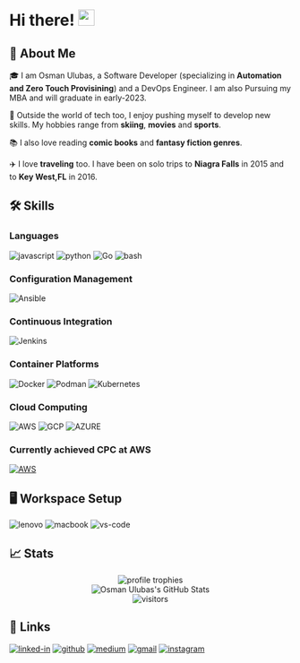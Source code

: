 # Hi there! <img src="https://media.giphy.com/media/hvRJCLFzcasrR4ia7z/giphy.gif" width="29px" height="29px">

## 🚀 About Me

🎓 I am Osman Ulubas, a Software Developer (specializing in **Automation and Zero Touch Provisining**) and a DevOps Engineer. I am also Pursuing my MBA and will graduate in early-2023.

🎸 Outside the world of tech too, I enjoy pushing myself to develop new skills. My hobbies range from **skiing**, **movies** and **sports**.

📚 I also love reading **comic books** and **fantasy fiction genres**.

✈️ I love **traveling** too. I have been on solo trips to **Niagra Falls** in 2015 and to **Key West,FL** in 2016.

## 🛠️ Skills

### Languages

![javascript](https://img.shields.io/badge/JavaScript-323330?style=for-the-badge&logo=javascript&logoColor=F7DF1E)
![python](https://img.shields.io/badge/Python-3776AB?style=for-the-badge&logo=python&logoColor=white)
![Go](	https://img.shields.io/badge/Go-00ADD8?style=for-the-badge&logo=go&logoColor=white)
![bash](https://img.shields.io/badge/Shell_Script-121011?style=for-the-badge&logo=gnu-bash&logoColor=white)

### Configuration Management
![Ansible](https://img.shields.io/badge/-%20%20Ansible-white)

### Continuous Integration
![Jenkins](https://img.shields.io/badge/Jenkins-D24939?style=for-the-badge&logo=Jenkins&logoColor=white)

### Container Platforms
![Docker](https://img.shields.io/badge/-%20%20Docker-informational)
![Podman](https://img.shields.io/badge/-%20%20Podman-brown)
![Kubernetes](https://img.shields.io/badge/-%20%20Kubernetes-blue)

### Cloud Computing
![AWS](https://img.shields.io/badge/Amazon_AWS-232F3E?style=for-the-badge&logo=amazon-aws&logoColor=white)
![GCP](https://img.shields.io/badge/Google_Cloud-4285F4?style=for-the-badge&logo=google-cloud&logoColor=white)
![AZURE](https://img.shields.io/badge/Microsoft_Azure-0089D6?style=for-the-badge&logo=microsoft-azure&logoColor=white)

### Currently achieved CPC at AWS
[![AWS](https://img.shields.io/badge/Amazon_AWS-232F3E?style=for-the-badge&logo=amazon-aws&logoColor=white)](https://www.credly.com/badges/54f0bf66-32d4-49eb-afbc-c1387e727934/linked_in_profile)

## 🖥️ Workspace Setup
![lenovo](https://img.shields.io/badge/Lenovo_X1_Carbon-red)
![macbook](https://img.shields.io/badge/Apple-MacBook_Air_2021-999999?style=for-the-badge&logo=apple&logoColor=white)
![vs-code](https://img.shields.io/badge/VS_Code-007ACC?style=for-the-badge&logo=Visual-Studio-Code&logoColor=white)

## 📈 Stats

<div align="center">
    <img src="https://github-profile-trophy.vercel.app/?username=osmanulubas&row=1&column=6&margin-h=8&theme=darkhub&count_private=true&margin-w=15&no-frame=true" alt="profile trophies" />
    <br />
    <img src="https://github-readme-stats.vercel.app/api?username=osmanulubas&show_icons=true&hide_border=true" alt="Osman Ulubas's GitHub Stats">
    <br />
    <img src="https://visitor-badge.laobi.icu/badge?page_id=osmanulubas.osmanulubas" alt="visitors">
</div>

## 🔗 Links

[![linked-in](https://img.shields.io/badge/Linked_In-0077B5?style=for-the-badge&logo=LinkedIn&logoColor=white)](https://www.linkedin.com/in/osmanulubas/)
[![github](https://img.shields.io/badge/GitHub-000000?style=for-the-badge&logo=GitHub&logoColor=white)](https://github.com/osmanulubas)
[![medium](https://img.shields.io/badge/medium-000000?style=for-the-badge&logo=medium&logoColor=white)](https://osmanulubas.medium.com/)
[![gmail](https://img.shields.io/badge/Gmail-D14836?style=for-the-badge&logo=Gmail&logoColor=white)](mailto:osmanulubas@gmail.com)
[![instagram](https://img.shields.io/badge/Instagram-E4405F?style=for-the-badge&logo=instagram&logoColor=white)](https://www.instagram.com/osmanulubas/)

